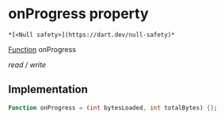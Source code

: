 


# onProgress property




    *[<Null safety>](https://dart.dev/null-safety)*


[Function](https://api.flutter.dev/flutter/dart-core/Function-class.html) onProgress
  
_read / write_






## Implementation

```dart
Function onProgress = (int bytesLoaded, int totalBytes) {};


```







